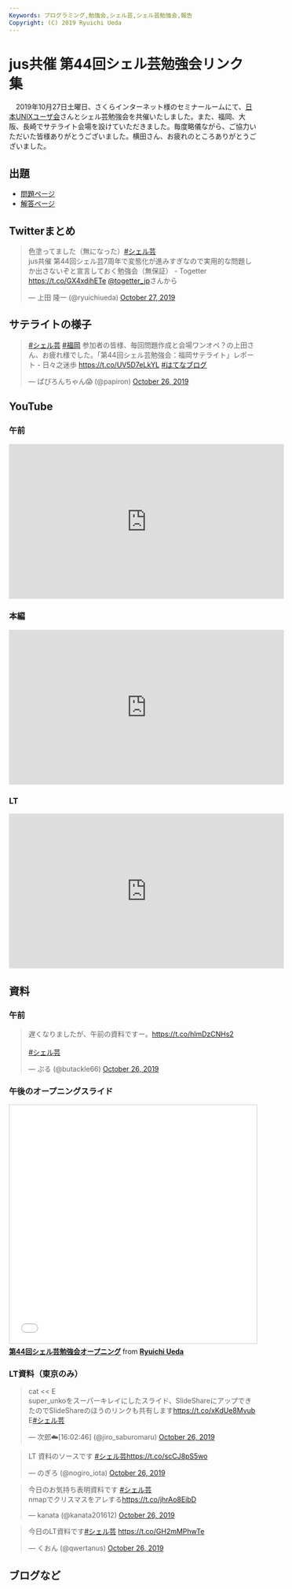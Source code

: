```yaml
---
Keywords: プログラミング,勉強会,シェル芸,シェル芸勉強会,報告
Copyright: (C) 2019 Ryuichi Ueda
---
```


# jus共催 第44回シェル芸勉強会リンク集

　2019年10月27日土曜日、さくらインターネット様のセミナールームにて、[日本UNIXユーザ会](https://www.jus.or.jp/)さんとシェル芸勉強会を共催いたしました。また、福岡、大阪、長崎でサテライト会場を設けていただきました。毎度略儀ながら、ご協力いただいた皆様ありがとうございました。横田さん、お疲れのところありがとうございました。


## 出題

* [問題ページ](/?post=20191026_shellgei_44_q)
* [解答ページ](/?post=20191026_shellgei_44)

## Twitterまとめ

<blockquote class="twitter-tweet" data-partner="tweetdeck"><p lang="ja" dir="ltr">色塗ってました（無になった）<a href="https://twitter.com/hashtag/%E3%82%B7%E3%82%A7%E3%83%AB%E8%8A%B8?src=hash&amp;ref_src=twsrc%5Etfw">#シェル芸</a><br>jus共催 第44回シェル芸7周年で変態化が進みすぎなので実用的な問題しか出さないぞと宣言しておく勉強会（無保証） - Togetter <a href="https://t.co/GX4xdihETe">https://t.co/GX4xdihETe</a> <a href="https://twitter.com/togetter_jp?ref_src=twsrc%5Etfw">@togetter_jp</a>さんから</p>&mdash; 上田 隆一 (@ryuichiueda) <a href="https://twitter.com/ryuichiueda/status/1188329678315999234?ref_src=twsrc%5Etfw">October 27, 2019</a></blockquote>
<script async src="https://platform.twitter.com/widgets.js" charset="utf-8"></script>


## サテライトの様子

<blockquote class="twitter-tweet" data-partner="tweetdeck"><p lang="ja" dir="ltr"><a href="https://twitter.com/hashtag/%E3%82%B7%E3%82%A7%E3%83%AB%E8%8A%B8?src=hash&amp;ref_src=twsrc%5Etfw">#シェル芸</a> <a href="https://twitter.com/hashtag/%E7%A6%8F%E5%B2%A1?src=hash&amp;ref_src=twsrc%5Etfw">#福岡</a> 参加者の皆様、毎回問題作成と会場ワンオペ？の上田さん、お疲れ様でした。「第44回シェル芸勉強会：福岡サテライト」レポート - 日々之迷歩 <a href="https://t.co/UV5D7eLkYL">https://t.co/UV5D7eLkYL</a> <a href="https://twitter.com/hashtag/%E3%81%AF%E3%81%A6%E3%81%AA%E3%83%96%E3%83%AD%E3%82%B0?src=hash&amp;ref_src=twsrc%5Etfw">#はてなブログ</a></p>&mdash; ぱぴろんちゃん😱 (@papiron) <a href="https://twitter.com/papiron/status/1188115219911864320?ref_src=twsrc%5Etfw">October 26, 2019</a></blockquote>
<script async src="https://platform.twitter.com/widgets.js" charset="utf-8"></script>




## YouTube

### 午前

<iframe width="560" height="315" src="https://www.youtube.com/embed/d_nHwjoFjrU" frameborder="0" allow="accelerometer; autoplay; encrypted-media; gyroscope; picture-in-picture" allowfullscreen></iframe>

### 本編

<iframe width="560" height="315" src="https://www.youtube.com/embed/IKO9fFiSgEo" frameborder="0" allow="accelerometer; autoplay; encrypted-media; gyroscope; picture-in-picture" allowfullscreen></iframe>

### LT

<iframe width="560" height="315" src="https://www.youtube.com/embed/ZBwBhGV8BGc" frameborder="0" allow="accelerometer; autoplay; encrypted-media; gyroscope; picture-in-picture" allowfullscreen></iframe>


## 資料

### 午前

<blockquote class="twitter-tweet"><p lang="ja" dir="ltr">遅くなりましたが、午前の資料ですー。<a href="https://t.co/hlmDzCNHs2">https://t.co/hlmDzCNHs2</a><br><br> <a href="https://twitter.com/hashtag/%E3%82%B7%E3%82%A7%E3%83%AB%E8%8A%B8?src=hash&amp;ref_src=twsrc%5Etfw">#シェル芸</a></p>&mdash; ぷる (@butackle66) <a href="https://twitter.com/butackle66/status/1187989821513322497?ref_src=twsrc%5Etfw">October 26, 2019</a></blockquote> <script async src="https://platform.twitter.com/widgets.js" charset="utf-8"></script>

### 午後のオープニングスライド

<iframe src="//www.slideshare.net/slideshow/embed_code/key/uzpillxtSRzVxV" width="595" height="485" frameborder="0" marginwidth="0" marginheight="0" scrolling="no" style="border:1px solid #CCC; border-width:1px; margin-bottom:5px; max-width: 100%;" allowfullscreen> </iframe> <div style="margin-bottom:5px"> <strong> <a href="//www.slideshare.net/ryuichiueda/44-187350031" title="第44回シェル芸勉強会オープニング" target="_blank">第44回シェル芸勉強会オープニング</a> </strong> from <strong><a href="https://www.slideshare.net/ryuichiueda" target="_blank">Ryuichi Ueda</a></strong> </div>


### LT資料（東京のみ）

<blockquote class="twitter-tweet" data-conversation="none" data-cards="hidden" data-partner="tweetdeck"><p lang="ja" dir="ltr">cat &lt;&lt; E<br>super_unkoをスーパーキレイにしたスライド、SlideShareにアップできたのでSlideShareのほうのリンクも共有します<a href="https://t.co/xKdUe8Mvub">https://t.co/xKdUe8Mvub</a><br>E<a href="https://twitter.com/hashtag/%E3%82%B7%E3%82%A7%E3%83%AB%E8%8A%B8?src=hash&amp;ref_src=twsrc%5Etfw">#シェル芸</a></p>&mdash; 次郎☁️[16:02:46] (@jiro_saburomaru) <a href="https://twitter.com/jiro_saburomaru/status/1188008949821267968?ref_src=twsrc%5Etfw">October 26, 2019</a></blockquote>
<script async src="https://platform.twitter.com/widgets.js" charset="utf-8"></script>



<blockquote class="twitter-tweet"><p lang="ja" dir="ltr">LT 資料のソースです <a href="https://twitter.com/hashtag/%E3%82%B7%E3%82%A7%E3%83%AB%E8%8A%B8?src=hash&amp;ref_src=twsrc%5Etfw">#シェル芸</a><a href="https://t.co/scCJ8pS5wo">https://t.co/scCJ8pS5wo</a></p>&mdash; のぎろ (@nogiro_iota) <a href="https://twitter.com/nogiro_iota/status/1188006521428307968?ref_src=twsrc%5Etfw">October 26, 2019</a></blockquote> <script async src="https://platform.twitter.com/widgets.js" charset="utf-8"></script>



<blockquote class="twitter-tweet"><p lang="ja" dir="ltr">今日のお気持ち表明資料です <a href="https://twitter.com/hashtag/%E3%82%B7%E3%82%A7%E3%83%AB%E8%8A%B8?src=hash&amp;ref_src=twsrc%5Etfw">#シェル芸</a><br>nmapでクリスマスをアレする<a href="https://t.co/jhrAo8EibD">https://t.co/jhrAo8EibD</a></p>&mdash; kanata (@kanata201612) <a href="https://twitter.com/kanata201612/status/1188008659910979584?ref_src=twsrc%5Etfw">October 26, 2019</a></blockquote> <script async src="https://platform.twitter.com/widgets.js" charset="utf-8"></script>

<blockquote class="twitter-tweet"><p lang="ja" dir="ltr">今日のLT資料です<a href="https://twitter.com/hashtag/%E3%82%B7%E3%82%A7%E3%83%AB%E8%8A%B8?src=hash&amp;ref_src=twsrc%5Etfw">#シェル芸</a> <a href="https://t.co/GH2mMPhwTe">https://t.co/GH2mMPhwTe</a></p>&mdash; くおん (@qwertanus) <a href="https://twitter.com/qwertanus/status/1188078788346728448?ref_src=twsrc%5Etfw">October 26, 2019</a></blockquote> <script async src="https://platform.twitter.com/widgets.js" charset="utf-8"></script>


## ブログなど

